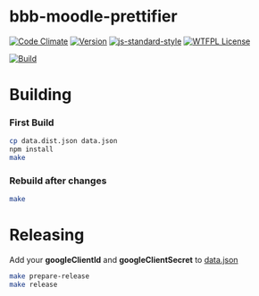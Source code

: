 # bbb-moodle-prettifier
[![Code Climate](https://codeclimate.com/github/bash/bbb-moodle-prettifier/badges/gpa.svg)](https://codeclimate.com/github/bash/bbb-moodle-prettifier)
[![Version](https://img.shields.io/badge/version-4.1.0-yellow.svg)](manifest.json)
[![js-standard-style](https://img.shields.io/badge/code%20style-standard-brightgreen.svg)](http://standardjs.com/)
[![WTFPL License](https://img.shields.io/badge/license-MIT-blue.svg)](LICENSE)

[![Build](https://img.shields.io/badge/build%20system-make-brightgreen.svg)](Makefile)


# Building

### First Build

```bash
cp data.dist.json data.json
npm install
make
```

### Rebuild after changes

```bash
make
```

# Releasing

Add your **googleClientId** and **googleClientSecret** to [data.json](data.dist.json)

```bash
make prepare-release
make release
```
